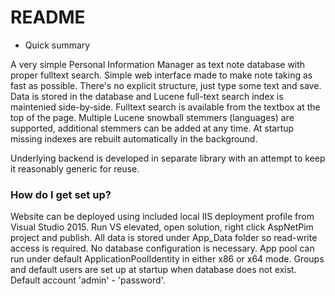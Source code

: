 # README #

* Quick summary

A very simple Personal Information Manager as text note database with proper fulltext search. Simple web interface made to make note taking as fast as possible.
There's no explicit structure, just type some text and save. Data is stored in the database and Lucene full-text search index is maintenied side-by-side.
Fulltext search is available from the textbox at the top of the page. Multiple Lucene snowball stemmers (languages) are supported, additional stemmers can be added at any time.
At startup missing indexes are rebuilt automatically in the background.

Underlying backend is developed in separate library with an attempt to keep it reasonably generic for reuse.

### How do I get set up? ###
Website can be deployed using included local IIS deployment profile from Visual Studio 2015.
Run VS elevated, open solution, right click AspNetPim project and publish.
All data is stored under App_Data folder so read-write access is required. No database configuration is necessary.
App pool can run under default ApplicationPoolIdentity in either x86 or x64 mode.
Groups and default users are set up at startup when database does not exist. Default account 'admin' - 'password'.
